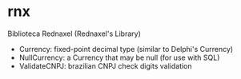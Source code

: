 # rnx

Biblioteca Rednaxel (Rednaxel's Library)

- Currency: fixed-point decimal type (similar to Delphi's Currency)
- NullCurrency: a Currency that may be null (for use with SQL)
- ValidateCNPJ: brazilian CNPJ check digits validation
